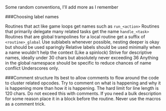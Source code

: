 Some random conventions, I'll add more as I remember

###Choosing label names

Routines that act like game loops get names such as `run_<action>`
Routines that primarily delegate many related tasks get the name `handle_<task>`
Routines that are global trampolines for a local routine get a suffix of `<routine>_global`
Use sublabels whenever possible, nesting deeper is okay but should be used sparingly
Relative labels should be used minimally when a name wouldn't help the context (Like a spinlock)
Strive for descriptive names, ideally under 30 chars but absolutely never exceeding 36
Anything in the global namespace should be specific to reduce chances of name conflict
Underscores only.


###Comment structure
Its best to allow comments to flow around the code to cluster related opcodes.  Try to comment
on what is happening and why it is happening more than how it is happening.  The hard limit for line
length is 120 chars.  Do not exceed this with comments.  If you need a bulk description for some reason
place it in a block before the routine.  Never use the macros as a comment trick.
